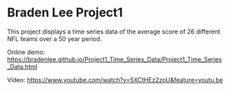 # Braden Lee Project1

This project displays a time series data of the average score of 26 different NFL teams over a 50 year period.

Online demo: https://bradenlee.github.io/Project1_Time_Series_Data/Project1_Time_Series_Data.html

Video: https://www.youtube.com/watch?v=5XCtHEz2zoU&feature=youtu.be

